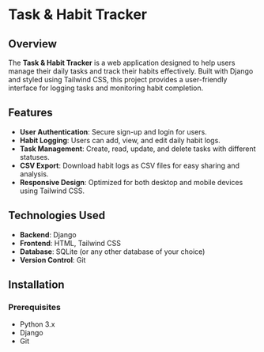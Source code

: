 # Task & Habit Tracker

## Overview

The **Task & Habit Tracker** is a web application designed to help users manage their daily tasks and track their habits effectively. Built with Django and styled using Tailwind CSS, this project provides a user-friendly interface for logging tasks and monitoring habit completion.

## Features

- **User Authentication**: Secure sign-up and login for users.
- **Habit Logging**: Users can add, view, and edit daily habit logs.
- **Task Management**: Create, read, update, and delete tasks with different statuses.
- **CSV Export**: Download habit logs as CSV files for easy sharing and analysis.
- **Responsive Design**: Optimized for both desktop and mobile devices using Tailwind CSS.

## Technologies Used

- **Backend**: Django
- **Frontend**: HTML, Tailwind CSS
- **Database**: SQLite (or any other database of your choice)
- **Version Control**: Git

## Installation

### Prerequisites

- Python 3.x
- Django
- Git



